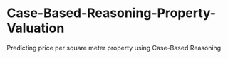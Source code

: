 # Case-Based-Reasoning-Property-Valuation
Predicting price per square meter property using Case-Based Reasoning
